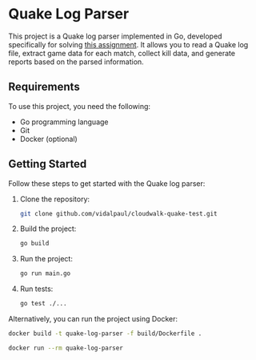 # Quake Log Parser

This project is a Quake log parser implemented in Go, developed specifically for solving [this assignment](https://gist.github.com/cloudwalk-tests/704a555a0fe475ae0284ad9088e203f1). It allows you to read a Quake log file, extract game data for each match, collect kill data, and generate reports based on the parsed information.

## Requirements

To use this project, you need the following:

- Go programming language
- Git
- Docker (optional)

## Getting Started

Follow these steps to get started with the Quake log parser:

1. Clone the repository:

   ```bash
   git clone github.com/vidalpaul/cloudwalk-quake-test.git
   ```

2. Build the project:

   ```bash
   go build
   ```

3. Run the project:

   ```bash
   go run main.go
   ```

4. Run tests:

   ```bash
   go test ./...
   ```

Alternatively, you can run the project using Docker:

```bash
docker build -t quake-log-parser -f build/Dockerfile .

docker run --rm quake-log-parser
```
